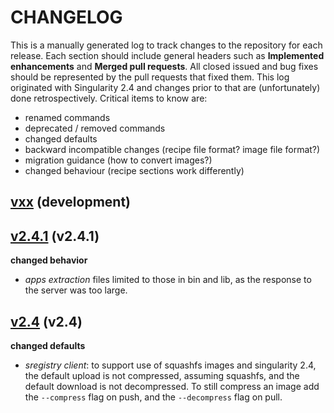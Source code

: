 # CHANGELOG

This is a manually generated log to track changes to the repository for each release. 
Each section should include general headers such as **Implemented enhancements** 
and **Merged pull requests**. All closed issued and bug fixes should be 
represented by the pull requests that fixed them. This log originated with Singularity 2.4
and changes prior to that are (unfortunately) done retrospectively. Critical items to know are:

 - renamed commands
 - deprecated / removed commands
 - changed defaults
 - backward incompatible changes (recipe file format? image file format?)
 - migration guidance (how to convert images?)
 - changed behaviour (recipe sections work differently)

## [vxx](https://github.com/singularityware/singularity-python/tree/development) (development)


## [v2.4.1](https://github.com/singularityware/singularity-python/releases/tag/v2.4.1) (v2.4.1)

**changed behavior**
 - *apps extraction* files limited to those in bin and lib, as the response to the server was too large.

## [v2.4](https://github.com/singularityware/singularity-python/releases/tag/v2.4) (v2.4)

**changed defaults**
 - *sregistry client*: to support use of squashfs images and singularity 2.4, the default upload is not compressed, assuming squashfs, and the default download is not decompressed. To still compress an image add the `--compress` flag on push, and the `--decompress` flag on pull.
